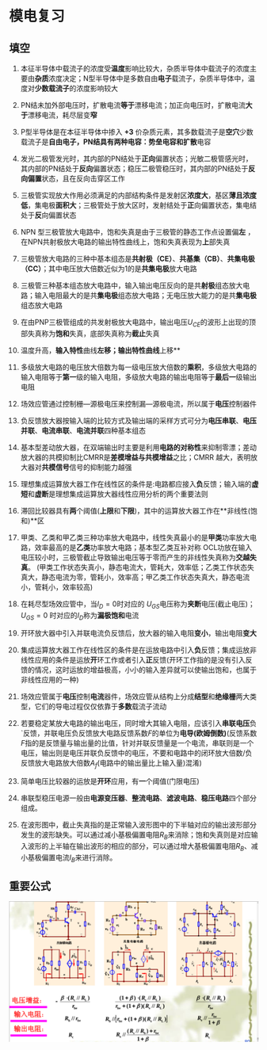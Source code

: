 # 模电复习

## 填空

1.  本征半导体中载流子的浓度受**温度**影响比较大，杂质半导体中载流子的浓度主要由**杂质**浓度决定；N型半导体中是多数自由**电子**载流子，杂质半导体中，温度对**少数载流子**的浓度影响较大

2.  PN结未加外部电压时，扩散电流**等于**漂移电流；加正向电压时，扩散电流**大于**漂移电流，耗尽层变**窄**

3. P型半导体是在本征半导体中掺入 **+3** 价杂质元素，其多数载流子是**空穴**少数载流子是**自由电子，**PN结具有两种电容：**势垒**电容和**扩散**电容

4.  发光二极管发光时，其内部的PN结处于**正向**偏置状态；光敏二极管感光时，其内部的PN结处于**反向**偏置状态；稳压二极管稳压时，其内部的PN结处于**反向偏置**状态，且在反向击穿区工作

5.  三极管实现放大作用必须满足的内部结构条件是发射区**浓度大**，基区**薄且浓度低**，集电极**面积大**；三极管处于放大区时，发射结处于**正**向偏置状态，集电结处于**反**向偏置状态

6.  NPN 型三极管放大电路中，饱和失真是由于三极管的静态工作点设置偏**左** ，在NPN共射极放大电路的输出特性曲线上，饱和失真表现为**上**部失真

7.  三极管放大电路的三种中基本组态是**共射极（CE）**、**共基集（CB）**、**共集电极（CC）**；其中电压放大倍数近似为1的是**共集电极**放大电路

8.  三极管三种基本组态放大电路中，输入输出电压反向的是共**射极**组态放大电路；输入电阻最大的是共**集电极**组态放大电路；无电压放大能力的是共**集电极**组态放大电路

9.  在由PNP三极管组成的共发射极放大电路中，输出电压$U_{CE}$的波形上出现的顶部失真称为**饱和**失真，底部失真称为**截止**失真

10. 温度升高，**输入特性**曲线**左移；**输出**特性曲线**上移**
    
11. 多级放大电路的电压放大倍数为每一级电压放大倍数的**乘积**，多级放大电路的输入电阻等于**第一**级的输入电阻，多级放大电路的输出电阻等于**最后一**级输出电阻

12. 场效应管通过控制栅—源极电压来控制漏—源极电流，所以属于**电压**控制器件

13. 负反馈放大器按输入端的比较方式及输出端的采样方式可分为**电压串联**、**电压并联**、**电流串联**、**电流并联**四种基本组态
    
14. 基本型差动放大器，在双端输出时主要是利用**电路的对称性**来抑制零漂；差动放大器的共模抑制比CMRR是**差模增益与共模增益**之比；CMRR 越大，表明放大器对**共模信号**信号的抑制能力越强

15. 理想集成运算放大器工作在线性区的条件是:电路都应接入**负**反馈；输入端的**虚短**和**虚断**是理想集成运算放大器线性应用分析的两个重要法则

16. 滞回比较器具有**两**个阈值(**上限**和**下限**)，其中的运算放大器工作在**非线性(饱和)**区

17.  甲类、乙类和甲乙类三种功率放大电路中，线性失真最小的是**甲类**功率放大电路，效率最高的是**乙类**功率放大电路；基本型乙类互补对称 OCL功放在输入电压较小时，三极管截止导致输出电压等于零而产生的非线性失真称为**交越失真**。 (甲类工作状态失真小，静态电流大，管耗大，效率低；乙类工作状态失真大，静态电流为零，管耗小，效率高；甲乙类工作状态失真大，静态电流小，管耗小，效率较高)

18.  在耗尽型场效应管中，当$I_D=0$时对应的 $U_{GS}$电压称为**夹断**电压(截止电压)；$U_{GS}=0$ 时对应的$I_{D}$称为**漏极饱和**电流

19.  开环放大器中引入并联电流负反馈后，放大器的输入电阻**变小**，输出电阻**变大**

20.  集成运算放大器工作在线性区的条件是在运放电路中引入**负**反馈；集成运放非线性应用的条件是运放**开**环工作或者引入**正**反馈(开环工作指的是没有引入反馈的情况，这时运放的增益极高，小小的输入差异就可以使输出饱和，也属于非线性应用的一种)

21.  场效应管属于**电压**控制**电流**器件，场效应管从结构上分成**结型**和**绝缘栅**两大类型，它们的导电过程仅仅依靠于**多数**载流子流动

22.  若要稳定某放大电路的输出电压，同时增大其输入电阻，应该引入**串联电压**负`反馈，并联电压负反馈放大电路反馈系数$F$的单位为**电导(欧姆倒数)**(反馈系数$F$指的是反馈量与输出量的比值，针对并联反馈量是一个电流，串联则是一个电压，输出则是电压并联负反馈中的电压，不要和电路中的闭环放大倍数/负反馈放大电路放大倍数$A_{f}$(电路中的输出量比上输入量)混淆)

23.  简单电压比较器的运放是**开环**应用，有**一**个阈值(门限电压)

24.  串联型稳压电源一般由**电源变压器**、**整流电路**、**滤波电路**、**稳压电路**四个部分组成。

25. 在波形图中，截止失真指的是正常输入波形图中的下半轴对应的输出波形部分发生的波形缺失。可以通过减小基极偏置电阻$R_{B}$来消除；饱和失真则是对应输入波形的上半轴在输出波形的相应的部分，可以通过增大基极偏置电阻$R_{B}$、减小基极偏置电流$I_{B}$来进行消除。


## 重要公式
![](./image/sanzhongzutaifenxi.png)


